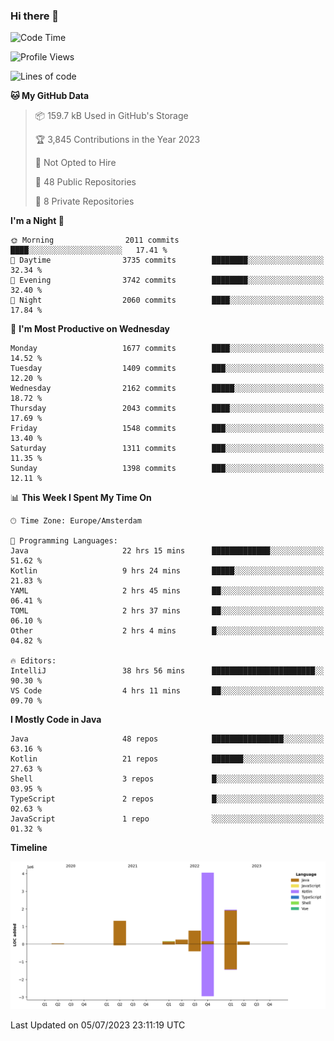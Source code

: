 ### Hi there 👋


<!--START_SECTION:waka-->
![Code Time](http://img.shields.io/badge/Code%20Time-3%2C327%20hrs%2016%20mins-blue)

![Profile Views](http://img.shields.io/badge/Profile%20Views-12-blue)

![Lines of code](https://img.shields.io/badge/From%20Hello%20World%20I%27ve%20Written-8.7%20million%20lines%20of%20code-blue)

**🐱 My GitHub Data** 

> 📦 159.7 kB Used in GitHub's Storage 
 > 
> 🏆 3,845 Contributions in the Year 2023
 > 
> 🚫 Not Opted to Hire
 > 
> 📜 48 Public Repositories 
 > 
> 🔑 8 Private Repositories 
 > 
**I'm a Night 🦉** 

```text
🌞 Morning                2011 commits        ████░░░░░░░░░░░░░░░░░░░░░   17.41 % 
🌆 Daytime                3735 commits        ████████░░░░░░░░░░░░░░░░░   32.34 % 
🌃 Evening                3742 commits        ████████░░░░░░░░░░░░░░░░░   32.40 % 
🌙 Night                  2060 commits        ████░░░░░░░░░░░░░░░░░░░░░   17.84 % 
```
📅 **I'm Most Productive on Wednesday** 

```text
Monday                   1677 commits        ████░░░░░░░░░░░░░░░░░░░░░   14.52 % 
Tuesday                  1409 commits        ███░░░░░░░░░░░░░░░░░░░░░░   12.20 % 
Wednesday                2162 commits        █████░░░░░░░░░░░░░░░░░░░░   18.72 % 
Thursday                 2043 commits        ████░░░░░░░░░░░░░░░░░░░░░   17.69 % 
Friday                   1548 commits        ███░░░░░░░░░░░░░░░░░░░░░░   13.40 % 
Saturday                 1311 commits        ███░░░░░░░░░░░░░░░░░░░░░░   11.35 % 
Sunday                   1398 commits        ███░░░░░░░░░░░░░░░░░░░░░░   12.11 % 
```


📊 **This Week I Spent My Time On** 

```text
🕑︎ Time Zone: Europe/Amsterdam

💬 Programming Languages: 
Java                     22 hrs 15 mins      █████████████░░░░░░░░░░░░   51.62 % 
Kotlin                   9 hrs 24 mins       █████░░░░░░░░░░░░░░░░░░░░   21.83 % 
YAML                     2 hrs 45 mins       ██░░░░░░░░░░░░░░░░░░░░░░░   06.41 % 
TOML                     2 hrs 37 mins       ██░░░░░░░░░░░░░░░░░░░░░░░   06.10 % 
Other                    2 hrs 4 mins        █░░░░░░░░░░░░░░░░░░░░░░░░   04.82 % 

🔥 Editors: 
IntelliJ                 38 hrs 56 mins      ███████████████████████░░   90.30 % 
VS Code                  4 hrs 11 mins       ██░░░░░░░░░░░░░░░░░░░░░░░   09.70 % 
```

**I Mostly Code in Java** 

```text
Java                     48 repos            ████████████████░░░░░░░░░   63.16 % 
Kotlin                   21 repos            ███████░░░░░░░░░░░░░░░░░░   27.63 % 
Shell                    3 repos             █░░░░░░░░░░░░░░░░░░░░░░░░   03.95 % 
TypeScript               2 repos             █░░░░░░░░░░░░░░░░░░░░░░░░   02.63 % 
JavaScript               1 repo              ░░░░░░░░░░░░░░░░░░░░░░░░░   01.32 % 
```



**Timeline**

![Lines of Code chart](https://raw.githubusercontent.com/powercasgamer/powercasgamer/master/assets/bar_graph.png)


 Last Updated on 05/07/2023 23:11:19 UTC
<!--END_SECTION:waka-->
